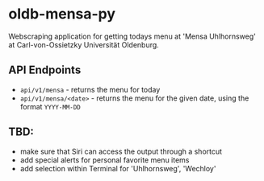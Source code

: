 # oldb-mensa-py

Webscraping application for getting todays menu at 'Mensa Uhlhornsweg' at Carl-von-Ossietzky Universität Oldenburg. 

## API Endpoints
* `api/v1/mensa` - returns the menu for today
* `api/v1/mensa/<date>` - returns the menu for the given date, using the format `YYYY-MM-DD`

## TBD:
 - make sure that Siri can access the output through a shortcut
 - add special alerts for personal favorite menu items
 - add selection within Terminal for 'Uhlhornsweg', 'Wechloy'
